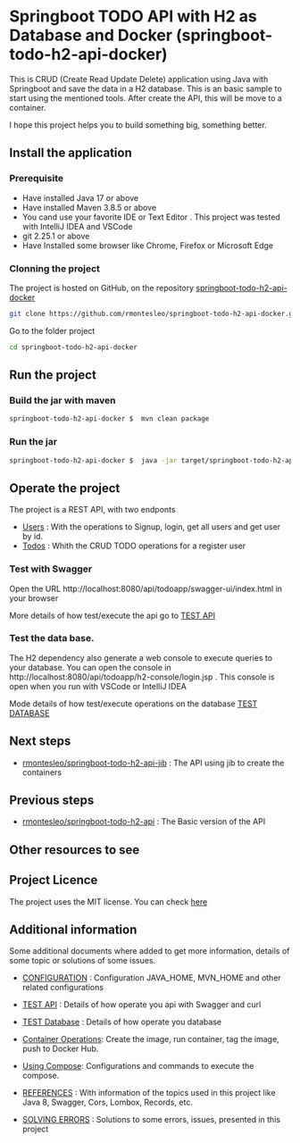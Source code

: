 # Springboot TODO API with H2 as Database and Docker (springboot-todo-h2-api-docker)

This is CRUD (Create Read Update Delete) application using Java with Springboot and save the data in a H2 database.
This is an basic sample to start using the mentioned tools. After create the API, this will be move to a container.

I hope this project helps you to build something big, something better.

## Install the application

### Prerequisite

- Have installed Java 17 or above
- Have installed Maven 3.8.5 or above
- You cand use your favorite IDE or Text Editor . This project was tested with IntelliJ IDEA and VSCode
- git 2.25.1 or above
- Have Installed some browser like Chrome, Firefox or Microsoft Edge


### Clonning the project

The project is hosted on GitHub, on the repository [springboot-todo-h2-api-docker](https://github.com/rmontesleo/springboot-todo-h2-api-docker)

```bash
git clone https://github.com/rmontesleo/springboot-todo-h2-api-docker.git
```

Go to the folder project
```bash
cd springboot-todo-h2-api-docker
```

## Run the project


### Build the jar with maven
```bash
springboot-todo-h2-api-docker $  mvn clean package
```

### Run the jar
```bash
springboot-todo-h2-api-docker $  java -jar target/springboot-todo-h2-api.jar
```


## Operate the project

The project is a REST API, with two endponts

- [Users](http://localhost:8080/api/todoapp/users) : With the operations to Signup, login, get all users and get user by id.
- [Todos](http://localhost:8080/api/todoapp/todos) : Whith the CRUD TODO operations for a register user


### Test with Swagger

Open the URL http://localhost:8080/api/todoapp/swagger-ui/index.html in your browser

More details of how test/execute the api go to [TEST API](DOCS/TEST_API.md)


### Test the data base.

The H2 dependency also generate a web console to execute queries to your database. You can open the console in http://localhost:8080/api/todoapp/h2-console/login.jsp .  This console is open when you run with VSCode or IntelliJ IDEA

Mode details of how test/execute operations on the database [TEST DATABASE](DOCS/TEST_DATABASE.md)


## Next steps

- [rmontesleo/springboot-todo-h2-api-jib](https://github.com/rmontesleo/springboot-todo-h2-api-jib) : The API using jib to create the containers

## Previous steps
- [rmontesleo/springboot-todo-h2-api](https://github.com/rmontesleo/springboot-todo-h2-api) : The Basic version of the API


## Other resources to see



## Project Licence

The project uses the MIT license. You can check [here](LICENSE)


## Additional information

Some additional documents where added to get more information, details of some topic or solutions of some issues.

- [CONFIGURATION](DOCS/CONFIGURATION.md) : Configuration JAVA_HOME, MVN_HOME and other related configurations

- [TEST API](DOCS/TEST_API.md) : Details of how operate you api with Swagger and curl

- [TEST Database](DOCS/TEST_DATABASE.md) : Details of how operate you database

- [Container Operations](DOCS/BUILD_CONTAINER.md): Create the image, run container, tag the image, push to Docker Hub.

- [Using Compose](DOCS/COMPOSE.md): Configurations and commands to execute the compose.

- [REFERENCES](DOCS/REFERENCES.md) : With information of the topics used in this project like Java 8, Swagger, Cors, Lombox, Records, etc.

- [SOLVING ERRORS](DOCS/SOLVING_ERRORS.md) : Solutions to some errors, issues, presented in this project

